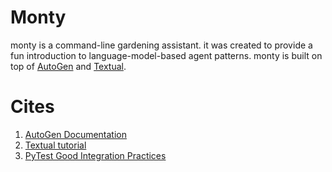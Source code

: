 # Monty

monty is a command-line gardening assistant. it was created to provide a fun introduction to language-model-based agent patterns. monty is built on top of [AutoGen](https://microsoft.github.io/autogen/) and [Textual](https://github.com/Textualize/textual). 

# Cites

1. [AutoGen Documentation](https://microsoft.github.io/autogen/docs/Getting-Started)
1. [Textual tutorial](https://textual.textualize.io/tutorial/)
1. [PyTest Good Integration Practices](https://docs.pytest.org/en/7.1.x/explanation/goodpractices.html)